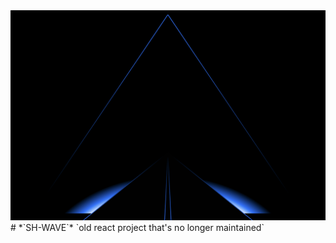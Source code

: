 <img src="./screenshots/screen_2.png" />
# *`SH-WAVE`*
`old react project that's no longer maintained`
